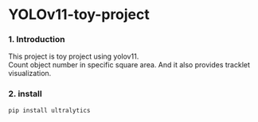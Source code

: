YOLOv11-toy-project
===================

### 1. Introduction
This project is toy project using yolov11.   
Count object number in specific square area.
And it also provides tracklet visualization.

### 2. install
```
pip install ultralytics
```
